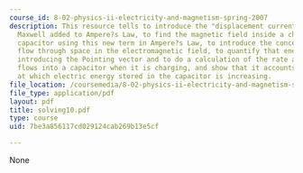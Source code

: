 ```yaml
---
course_id: 8-02-physics-ii-electricity-and-magnetism-spring-2007
description: This resource tells to introduce the "displacement current" term that
  Maxwell added to Ampere?s Law, to find the magnetic field inside a charging cylindrical
  capacitor using this new term in Ampere?s Law, to introduce the concept of energy
  flow through space in the electromagnetic field, to quantify that energy flow by
  introducing the Pointing vector and to do a calculation of the rate at which energy
  flows into a capacitor when it is charging, and show that it accounts for the rate
  at which electric energy stored in the capacitor is increasing.
file_location: /coursemedia/8-02-physics-ii-electricity-and-magnetism-spring-2007/7be3a856117cd029124cab269b13e5cf_solving10.pdf
file_type: application/pdf
layout: pdf
title: solving10.pdf
type: course
uid: 7be3a856117cd029124cab269b13e5cf

---
```

None